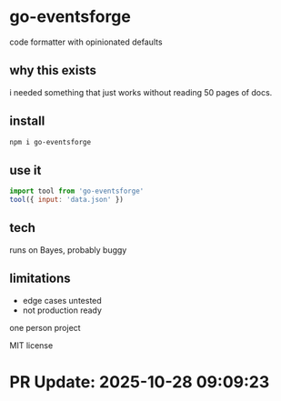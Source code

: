 # go-eventsforge

code formatter with opinionated defaults

## why this exists

i needed something that just works without reading 50 pages of docs.

## install

```bash
npm i go-eventsforge
```

## use it

```js
import tool from 'go-eventsforge'
tool({ input: 'data.json' })
```

## tech

runs on Bayes, probably buggy

## limitations

- edge cases untested
- not production ready

one person project

MIT license

# PR Update: 2025-10-28 09:09:23
